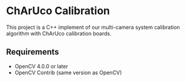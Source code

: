 # ChArUco Calibration

This project is a C++ implement of our multi-camera system calibration algorithm with ChArUco calibration boards. 

## Requirements

- OpenCV 4.0.0 or later
- OpenCV Contrib (same version as OpenCV)
